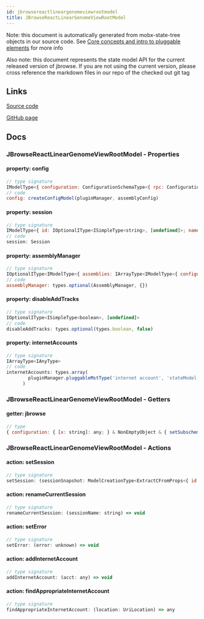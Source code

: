 ```yaml
---
id: jbrowsereactlineargenomeviewrootmodel
title: JBrowseReactLinearGenomeViewRootModel
---
```


Note: this document is automatically generated from mobx-state-tree objects in
our source code. See
[Core concepts and intro to pluggable elements](/docs/developer_guide/) for more
info

Also note: this document represents the state model API for the current released
version of jbrowse. If you are not using the current version, please cross
reference the markdown files in our repo of the checked out git tag

## Links

[Source code](https://github.com/GMOD/jbrowse-components/blob/main/products/jbrowse-react-linear-genome-view/src/createModel/createModel.ts)

[GitHub page](https://github.com/GMOD/jbrowse-components/tree/main/website/docs/models/JBrowseReactLinearGenomeViewRootModel.md)

## Docs

### JBrowseReactLinearGenomeViewRootModel - Properties

#### property: config

```js
// type signature
IModelType<{ configuration: ConfigurationSchemaType<{ rpc: ConfigurationSchemaType<{ defaultDriver: { type: string; description: string; defaultValue: string; }; drivers: IOptionalIType<IMapType<ITypeUnion<ModelCreationType<ExtractCFromProps<Record<string, any>>>, ModelSnapshotType<...>, {} & ... 1 more ... & NonEmp...
// code
config: createConfigModel(pluginManager, assemblyConfig)
```

#### property: session

```js
// type signature
IModelType<{ id: IOptionalIType<ISimpleType<string>, [undefined]>; name: ISimpleType<string>; margin: IType<number, number, number>; } & { ...; } & { ...; } & { ...; } & { ...; }, { ...; } & ... 22 more ... & { ...; }, _NotCustomized, _NotCustomized>
// code
session: Session
```

#### property: assemblyManager

```js
// type signature
IOptionalIType<IModelType<{ assemblies: IArrayType<IModelType<{ configuration: IMaybe<IReferenceType<IAnyType>>; }, { error: unknown; loadingP: Promise<void> | undefined; volatileRegions: BasicRegion[] | undefined; refNameAliases: RefNameAliases | undefined; lowerCaseRefNameAliases: RefNameAliases | undefined; cytob...
// code
assemblyManager: types.optional(AssemblyManager, {})
```

#### property: disableAddTracks

```js
// type signature
IOptionalIType<ISimpleType<boolean>, [undefined]>
// code
disableAddTracks: types.optional(types.boolean, false)
```

#### property: internetAccounts

```js
// type signature
IArrayType<IAnyType>
// code
internetAccounts: types.array(
        pluginManager.pluggableMstType('internet account', 'stateModel'),
      )
```

### JBrowseReactLinearGenomeViewRootModel - Getters

#### getter: jbrowse

```js
// type
{ configuration: { [x: string]: any; } & NonEmptyObject & { setSubschema(slotName: string, data: Record<string, unknown>): Record<string, unknown> | ({ ...; } & NonEmptyObject & { ...; } & IStateTreeNode<...>); } & IStateTreeNode<...>; ... 5 more ...; plugins: any; } & NonEmptyObject & { ...; } & IStateTreeNode<...>
```

### JBrowseReactLinearGenomeViewRootModel - Actions

#### action: setSession

```js
// type signature
setSession: (sessionSnapshot: ModelCreationType<ExtractCFromProps<{ id: IOptionalIType<ISimpleType<string>, [undefined]>; name: ISimpleType<string>; margin: IType<number, number, number>; } & { ...; } & { ...; } & { ...; } & { ...; }>>) => void
```

#### action: renameCurrentSession

```js
// type signature
renameCurrentSession: (sessionName: string) => void
```

#### action: setError

```js
// type signature
setError: (error: unknown) => void
```

#### action: addInternetAccount

```js
// type signature
addInternetAccount: (acct: any) => void
```

#### action: findAppropriateInternetAccount

```js
// type signature
findAppropriateInternetAccount: (location: UriLocation) => any
```
